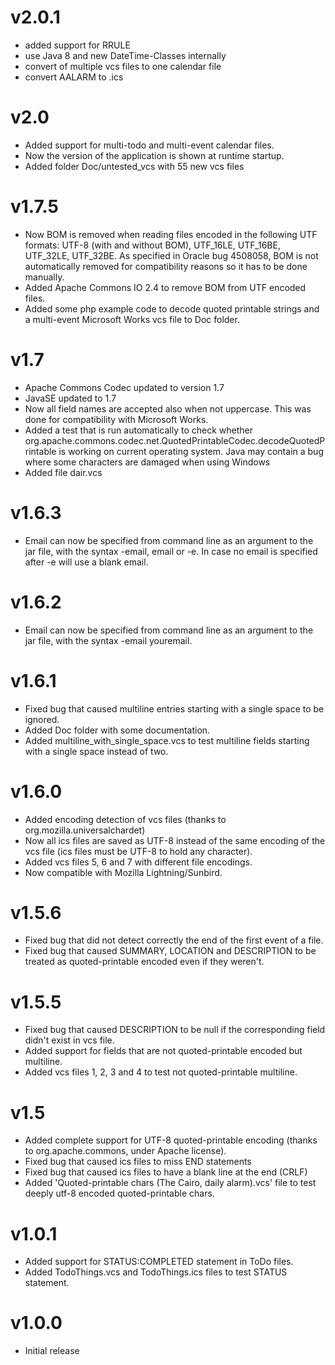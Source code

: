 # v2.0.1
* added support for RRULE
* use Java 8 and new DateTime-Classes internally
* convert of multiple vcs files to one calendar file
* convert AALARM to .ics 

# v2.0
* Added support for multi-todo and multi-event calendar files.
* Now the version of the application is shown at runtime startup.
* Added folder Doc/untested_vcs with 55 new vcs files

# v1.7.5
* Now BOM is removed when reading files encoded in the following UTF formats: UTF-8 (with and without BOM), UTF_16LE, UTF_16BE, UTF_32LE, UTF_32BE. As specified in Oracle bug 4508058, BOM is not automatically removed for compatibility reasons so it has to be done manually.
* Added Apache Commons IO 2.4 to remove BOM from UTF encoded files.
* Added some php example code to decode quoted printable strings and a multi-event Microsoft Works vcs file to Doc folder.

# v1.7
* Apache Commons Codec updated to version 1.7
* JavaSE updated to 1.7
* Now all field names are accepted also when not uppercase. This was done for compatibility with Microsoft Works.
* Added a test that is run automatically to check whether org.apache.commons.codec.net.QuotedPrintableCodec.decodeQuotedPrintable is working on current operating system. Java may contain a bug where some characters are damaged when using Windows
* Added file dair.vcs

# v1.6.3
* Email can now be specified from command line as an argument to the jar file, with the syntax -email, email or -e. In case no email is specified after -e will use a blank email.

# v1.6.2
* Email can now be specified from command line as an argument to the jar file, with the syntax -email youremail.

# v1.6.1
* Fixed bug that caused multiline entries starting with a single space to be ignored.
* Added Doc folder with some documentation.
* Added multiline_with_single_space.vcs to test multiline fields starting with a single space instead of two.

# v1.6.0
* Added encoding detection of vcs files (thanks to org.mozilla.universalchardet)
* Now all ics files are saved as UTF-8 instead of the same encoding of the vcs file (ics files must be UTF-8 to hold any character).
* Added vcs files 5, 6 and 7 with different file encodings.
* Now compatible with Mozilla Lightning/Sunbird.

# v1.5.6
* Fixed bug that did not detect correctly the end of the first event of a file.
* Fixed bug that caused SUMMARY, LOCATION and DESCRIPTION to be treated as quoted-printable encoded even if they weren't.

# v1.5.5
* Fixed bug that caused DESCRIPTION to be null if the corresponding field didn't exist in vcs file.
* Added support for fields that are not quoted-printable encoded but multiline.
* Added vcs files 1, 2, 3 and 4 to test not quoted-printable multiline.

# v1.5
* Added complete support for UTF-8 quoted-printable encoding (thanks to org.apache.commons, under Apache license).
* Fixed bug that caused ics files to miss END statements
* Fixed bug that caused ics files to have a blank line at the end (CRLF)
* Added 'Quoted-printable chars (The Cairo, daily alarm).vcs' file to test deeply utf-8 encoded quoted-printable chars.

# v1.0.1
* Added support for STATUS:COMPLETED statement in ToDo files.
* Added TodoThings.vcs and TodoThings.ics files to test STATUS statement.

# v1.0.0
* Initial release